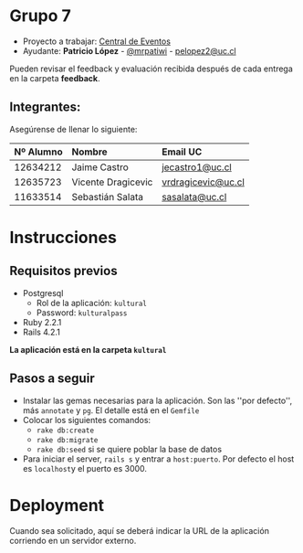# Grupo 7

* Proyecto a trabajar: [Central de Eventos](https://github.com/IIC2513-2015-1/syllabus/blob/master/Proyectos/Central-de-eventos.md)
* Ayudante: **Patricio López** - [@mrpatiwi](https://github.com/mrpatiwi) - pelopez2@uc.cl

Pueden revisar el feedback y evaluación recibida después de cada entrega en la carpeta **feedback**.

## Integrantes:
Asegúrense de llenar lo siguiente:

| Nº Alumno    | Nombre              | Email UC         |
|:-------------|:--------------------|:-----------------|
| 12634212     | Jaime Castro        | jecastro1@uc.cl  |
| 12635723     | Vicente Dragicevic  |vrdragicevic@uc.cl|
| 11633514     | Sebastián Salata    |  sasalata@uc.cl  |

# Instrucciones 

## Requisitos previos
- Postgresql
	- Rol de la aplicación: `kultural`
	- Password: `kulturalpass`
- Ruby 2.2.1
- Rails 4.2.1

**La aplicación está en la carpeta `kultural`** 

## Pasos a seguir

- Instalar las gemas necesarias para la aplicación. Son las ''por defecto'', más `annotate` y `pg`. El detalle está en el `Gemfile`
- Colocar los siguientes comandos:
	- `rake db:create`
	- `rake db:migrate`
	- `rake db:seed` si se quiere poblar la base de datos
- Para iniciar el server, `rails s` y entrar a `host:puerto`. Por defecto el host es `localhost`y el puerto es 3000.

# Deployment

Cuando sea solicitado, aquí se deberá indicar la URL de la aplicación corriendo en un servidor externo.
